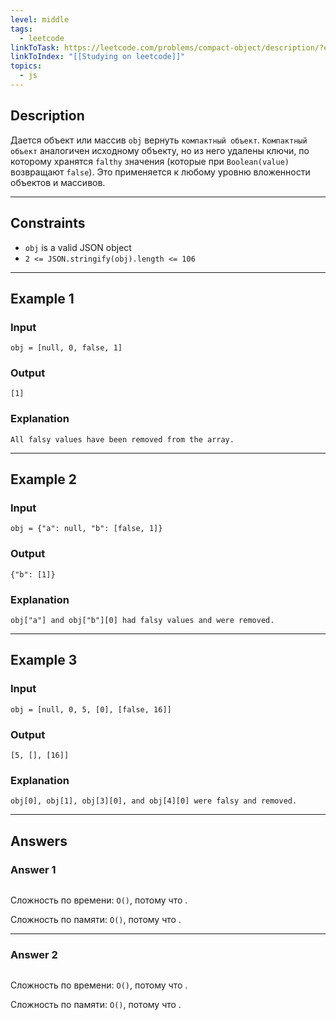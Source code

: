 ```yaml
---
level: middle
tags:
  - leetcode
linkToTask: https://leetcode.com/problems/compact-object/description/?envType=study-plan-v2&envId=30-days-of-javascript
linkToIndex: "[[Studying on leetcode]]"
topics:
  - js
---
```

## Description

Дается объект или массив `obj` вернуть `компактный объект`. `Компактный объект` аналогичен исходному объекту, но из него удалены ключи, по которому хранятся `falthy` значения (которые при `Boolean(value)` возвращают `false`). Это применяется к любому уровню вложенности объектов и массивов.

---
## Constraints

- `obj` is a valid JSON object
- `2 <= JSON.stringify(obj).length <= 106`

---
## Example 1

### Input

```
obj = [null, 0, false, 1]
```
### Output

```
[1]
```
### Explanation

```
All falsy values have been removed from the array.
```

---
## Example 2

### Input

```
obj = {"a": null, "b": [false, 1]}
```
### Output

```
{"b": [1]}
```
### Explanation

```
obj["a"] and obj["b"][0] had falsy values and were removed.
```

---
## Example 3

### Input

```
obj = [null, 0, 5, [0], [false, 16]]
```
### Output

```
[5, [], [16]]
```
### Explanation

```
obj[0], obj[1], obj[3][0], and obj[4][0] were falsy and removed.
```

---
## Answers

### Answer 1

```typescript
```

Сложность по времени: `O()`, потому что .

Сложность по памяти: `O()`, потому что .

---
### Answer 2

```typescript
```

Сложность по времени: `O()`, потому что .

Сложность по памяти: `O()`, потому что .

